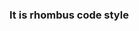 ### It is rhombus code style


<!-- <div class="container">
  <a class="button right" href="#">To the right</a><br><br><a class="button left" href="#">Even more to the left</a>
</div>


.right:before {
  -webkit-transform: skewX(-10deg);
  -moz-transform: skewX(-10deg);
  -ms-transform: skewX(-10deg);
  transform: skewX(-10deg);
}

.right:hover:before {
  -webkit-transform: skewX(0deg);
  -moz-transform: skewX(0deg);
  -ms-transform: skewX(0deg);
  transform: skewX(0deg);
}

.left:before {
  -webkit-transform: skewX(20deg);
  -moz-transform: skewX(20deg);
  -ms-transform: skewX(20deg);
  transform: skewX(20deg);
}

.left:hover:before {
  -webkit-transform: skewX(-20deg);
  -moz-transform: skewX(-20deg);
  -ms-transform: skewX(-20deg);
  transform: skewX(-20deg);
}

.button {
  display: inline-block;
  position:relative;
  padding: 15px 25px;
  color: white;
  text-decoration: none;
}

.button:before {
  position: absolute;
  z-index: -1;
  top: 0;
  left: 0;
  right: 0;
  bottom: 0;
  content: "";
  background: blue;
  width: 100%;
  height: 100%;
  transition: .2s;
  -webkit-backface-visibility: hidden;
}

html, body {
  text-align: center;
  height: 100%;
  width: 100%;
  display: table;
}

.container {
  display: table-cell;
  vertical-align: middle;
} -->
